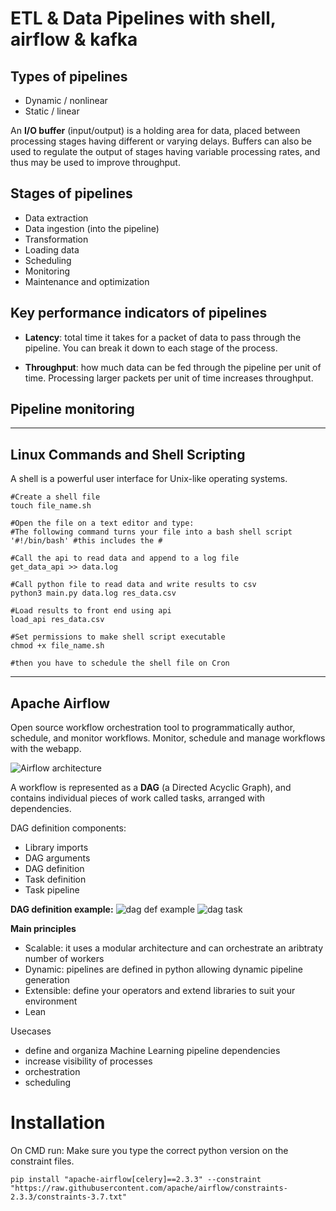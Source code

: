 # **ETL & Data Pipelines with shell, airflow & kafka**

## **Types of pipelines**
+ Dynamic / nonlinear
+ Static / linear 

An **I/O buffer** (input/output) is a holding area for data, placed between processing stages having different or varying delays. Buffers can also be used to regulate the output of stages having variable processing rates, and thus may be used to improve throughput.

## **Stages of pipelines**
* Data extraction
* Data ingestion (into the pipeline)
* Transformation
* Loading data
* Scheduling
* Monitoring 
* Maintenance and optimization


## **Key performance indicators of pipelines**
+ **Latency**: total time it takes for a packet of data to pass through the pipeline. You can break it down to each stage of the process.

+ **Throughput**: how much data can be fed through the pipeline per unit of time. Processing larger packets per unit of time increases throughput.

## **Pipeline monitoring**

--------------------------------------------------------------------

## **Linux Commands and Shell Scripting**
A shell is a powerful user interface for Unix-like operating systems.

```shell
#Create a shell file 
touch file_name.sh

#Open the file on a text editor and type:
#The following command turns your file into a bash shell script
'#!/bin/bash' #this includes the # 

#Call the api to read data and append to a log file
get_data_api >> data.log

#Call python file to read data and write results to csv
python3 main.py data.log res_data.csv

#Load results to front end using api
load_api res_data.csv

#Set permissions to make shell script executable
chmod +x file_name.sh

#then you have to schedule the shell file on Cron
````
-----------------------------------------------------------------------

## **Apache Airflow**
Open source workflow orchestration tool to programmatically author, schedule, and monitor workflows. Monitor, schedule and manage workflows with the webapp.

![Airflow architecture](/Python/Imagenes/workflow_arch.png "Airflow architecture")

A workflow is represented as a **DAG** (a Directed Acyclic Graph), and contains individual pieces of work called tasks, arranged with dependencies.

DAG definition components:
* Library imports
* DAG arguments
* DAG definition
* Task definition
* Task pipeline

**DAG definition example:**
![dag def example](/Python//Imagenes/dag_example.png "DAG definition example")
![dag task](/Python//Imagenes/dag_tasks.png "DAG tasks")

**Main principles**
* Scalable: it uses a modular architecture and can orchestrate an aribtraty number of workers
* Dynamic: pipelines are defined in python allowing dynamic pipeline generation
* Extensible: define your operators and extend libraries to suit your environment
* Lean

Usecases
- define and organiza Machine Learning pipeline dependencies
- increase visibility of processes 
- orchestration
- scheduling 

# Installation
On CMD run:
Make sure you type the correct python version on the constraint files.

    pip install "apache-airflow[celery]==2.3.3" --constraint "https://raw.githubusercontent.com/apache/airflow/constraints-2.3.3/constraints-3.7.txt"